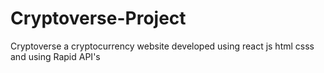 # Cryptoverse-Project
Cryptoverse a cryptocurrency website developed using react js html csss and using Rapid API's
